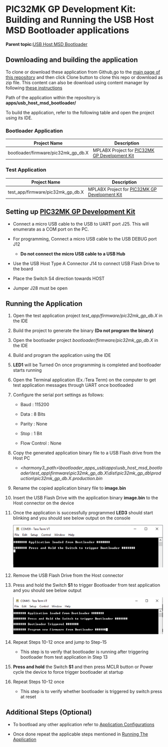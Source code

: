 # PIC32MK GP Development Kit: Building and Running the USB Host MSD Bootloader applications

**Parent topic:**[USB Host MSD Bootloader](GUID-5D274490-A6BA-420C-91D1-6E56CA0CF5B3.md)

## Downloading and building the application

To clone or download these application from Github,go to the [main page of this repository](https://github.com/Microchip-MPLAB-Harmony/bootloader_apps_usb) and then click Clone button to clone this repo or download as zip file. This content can also be download using content manager by following [these instructions](https://github.com/Microchip-MPLAB-Harmony/contentmanager/wiki)

Path of the application within the repository is **apps/usb\_host\_msd\_bootloader/**

To build the application, refer to the following table and open the project using its IDE.

### Bootloader Application

|Project Name|Description|
|------------|-----------|
|bootloader/firmware/pic32mk\_gp\_db.X|MPLABX Project for [PIC32MK GP Development Kit](https://www.microchip.com/developmenttools/ProductDetails/dm320106)|

### Test Application

|Project Name|Description|
|------------|-----------|
|test\_app/firmware/pic32mk\_gp\_db.X|MPLABX Project for [PIC32MK GP Development Kit](https://www.microchip.com/developmenttools/ProductDetails/dm320106)|

## Setting up [PIC32MK GP Development Kit](https://www.microchip.com/developmenttools/ProductDetails/dm320106)

-   Connect a micro USB cable to the USB to UART port J25. This will enumerate as a COM port on the PC.

-   For programming, Connect a micro USB cable to the USB DEBUG port J12

    -   **Do not connect the micro USB cable to a USB Hub**

-   Use the USB Host Type A Connector J14 to connect USB Flash Drive to the board

-   Place the Switch S4 direction towards HOST

-   Jumper J28 must be open


## Running the Application

1.  Open the test application project *test\_app/firmware/pic32mk\_gp\_db.X* in the IDE

2.  Build the project to generate the binary **\(Do not program the binary\)**

3.  Open the bootloader project *bootloader/firmware/pic32mk\_gp\_db.X* in the IDE

4.  Build and program the application using the IDE

5.  **LED1** will be Turned On once programming is completed and bootloader starts running

6.  Open the Terminal application \(Ex.:Tera Term\) on the computer to get test application messages through UART once bootloaded

7.  Configure the serial port settings as follows:

    -   Baud : 115200

    -   Data : 8 Bits

    -   Parity : None

    -   Stop : 1 Bit

    -   Flow Control : None

8.  Copy the generated application binary file to a USB Flash drive from the Host PC

    -   *<harmony3\_path\>\\bootloader\_apps\_usb\\apps\\usb\_host\_msd\_bootloader\\test\_app\\firmware\\pic32mk\_gp\_db.X\\dist\\pic32mk\_gp\_db\\production\\pic32mk\_gp\_db.X.production.bin*

9.  Rename the copied application binary file to **image.bin**

10. Insert the USB Flash Drive with the application binary **image.bin** to the Host connector on the device

11. Once the application is successfully programmed **LED3** should start blinking and you should see below output on the console

    ![output](GUID-85766B71-F137-4B0A-8BA8-B94723A3608B-low.png)

12. Remove the USB Flash Drive from the Host connector

13. Press and hold the Switch **S1** to trigger Bootloader from test application and you should see below output

    ![output](GUID-334C25E1-AD62-4367-B951-9CC66ECFC209-low.png)

14. Repeat Steps 10-12 once and jump to Step-15

    -   This step is to verify that bootloader is running after triggering bootloader from test application in Step 13

15. **Press and hold** the Switch **S1** and then press MCLR button or Power cycle the device to force trigger bootloader at startup

16. Repeat Steps 10-12 once

    -   This step is to verify whether bootloader is triggered by switch press at reset


## Additional Steps \(Optional\)

-   To bootload any other application refer to [Application Configurations](GUID-6E96B464-6390-4AD8-A7C5-98AC2758D05F.md)

-   Once done repeat the applicable steps mentioned in [Running The Application](#running-the-application)


